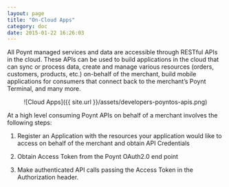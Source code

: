 ```yaml
---
layout: page
title: "On-Cloud Apps"
category: doc
date: 2015-01-22 16:26:03
---
```



All Poynt managed services and data are accessible through RESTful APIs in the cloud. These APIs can be used to build applications in the cloud that can sync or process data, create and manage various resources (orders, customers, products, etc.) on-behalf of the merchant, build mobile applications for consumers that connect back to the merchant’s Poynt Terminal, and many more.

<center>
![Cloud Apps]({{ site.url }}/assets/developers-poyntos-apis.png)
</center>

At a high level consuming Poynt APIs on behalf of a merchant involves the following steps:

1. Register an Application with the resources your application would like to access on behalf of the merchant and obtain API Credentials

2. Obtain Access Token from the Poynt OAuth2.0 end point

3. Make authenticated API calls passing the Access Token in the Authorization header.
